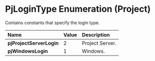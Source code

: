 
# PjLoginType Enumeration (Project)

Contains constants that specify the login type.



|**Name**|**Value**|**Description**|
|:-----|:-----|:-----|
|**pjProjectServerLogin**|2|Project Server.|
|**pjWindowsLogin**|1|Windows.|
